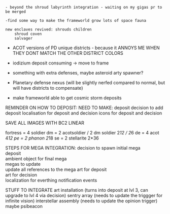 
    - beyond the shroud labyrinth integration - waiting on my gigas pr to be merged

    -find some way to make the frameworld grow lots of space fauna

    new enclaves revived: shrouds children
        shroud coven
        salvager

- ACOT versions of PD unique districts - because it ANNOYS ME WHEN THEY DONT MATCH THE OTHER DISTRICT COLORS
- iodizium deposit consuming -> move to frame
- something with extra defenses, maybe asteroid arty spawner?

- Planetary defense nexus (will be slightly nerfed compared to normal, but will have districts to compensate)
- make frameworld able to get cosmic storm deposits

REMINDER ON HOW TO DEPOSIT:
    NEED TO MAKE:
        deposit
        decision to add deposit
        localisation for deposit and decision
        icons for deposit and decision

SAVE ALL IMAGES WITH BC2 LINEAR



fortress = 4 soldier
dm = 2  acotsoldier / 2 dm soldier  2*12 / 2*6
de = 4 acot     4*12 
pe = 2 phanon       2*18
se = 2 stellarite      2*36

STEPS FOR MEGA INTEGRATION:
    decision to spawn initial mega          
    deposit                                 
    ambient object for final mega           
    megas to update                         
    update all references to the mega
    art for deposit                         
    art for decision                        
    localization for everthing
    notification events

STUFF TO INTEGRATE
    art installation (turns into deposit at lvl 3, can upgrade to lvl 4 via decision)
    sentry array (needs to update the triggger for infinite vision)
    interstellar assembly (needs to update the opinion trigger)
    maybe psibeacon
